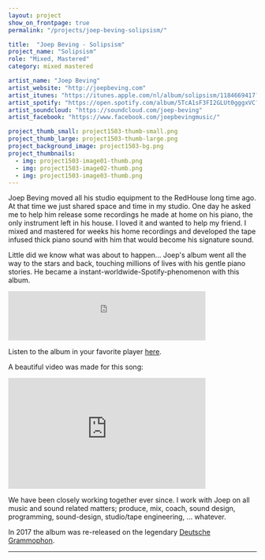 ```yaml
---
layout: project
show_on_frontpage: true
permalink: "/projects/joep-beving-solipsism/"

title:  "Joep Beving - Solipsism"
project_name: "Solipsism"
role: "Mixed, Mastered"
category: mixed mastered

artist_name: "Joep Beving"
artist_website: "http://joepbeving.com"
artist_itunes: "https://itunes.apple.com/nl/album/solipsism/1184669417?l=en"
artist_spotify: "https://open.spotify.com/album/5TcA1sF3FI2GLUt0gggxVC?si=_GudxEtCTvC4D4WRkvSpcA"
artist_soundcloud: "https://soundcloud.com/joep-beving"
artist_facebook: "https://www.facebook.com/joepbevingmusic/"

project_thumb_small: project1503-thumb-small.png
project_thumb_large: project1503-thumb-large.png
project_background_image: project1503-bg.png
project_thumbnails:
  - img: project1503-image01-thumb.png
  - img: project1503-image02-thumb.png
  - img: project1503-image03-thumb.png
---
```


Joep Beving moved all his studio equipment to the RedHouse long time ago. At that time we just shared space and time in my studio. One day he asked me to help him release some recordings he made at home on his piano, the only instrument left in his house. I loved it and wanted to help my friend. I mixed and mastered for weeks his home recordings and developed the tape infused thick piano sound with him that would become his signature sound.

Little did we know what was about to happen... Joep's album went all the way to the stars and back, touching millions of lives with his gentle piano stories. He became a instant-worldwide-Spotify-phenomenon with this album.

<iframe src="https://open.spotify.com/embed/album/5TcA1sF3FI2GLUt0gggxVC" width="400" height="100" frameborder="0" allowtransparency="true" allow="encrypted-media"></iframe>

Listen to the album in your favorite player [here](https://dg.lnk.to/solipsism).

A beautiful video was made for this song:

<iframe width="400" height="225" src="https://www.youtube.com/embed/-chZu7V3NTM" frameborder="0" allow="autoplay; encrypted-media" allowfullscreen></iframe>

We have been closely working together ever since. I work with Joep on all music and sound related matters; produce, mix, coach, sound design, programming, sound-design, studio/tape engineering, ... whatever.

In 2017 the album was re-released on the legendary [Deutsche Grammophon](https://www.deutschegrammophon.com/en/cat/4797469?).

---
